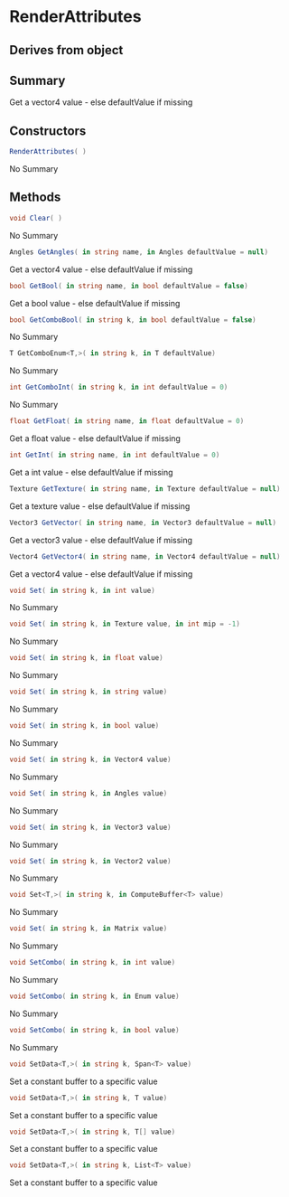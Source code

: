 # RenderAttributes

## Derives from object

## Summary

Get a vector4 value - else defaultValue if missing
## Constructors

```c#
RenderAttributes( ) 
```
No Summary
## Methods

```c#
void Clear( ) 
```
No Summary
```c#
Angles GetAngles( in string name, in Angles defaultValue = null) 
```
Get a vector4 value - else defaultValue if missing
```c#
bool GetBool( in string name, in bool defaultValue = false) 
```
Get a bool value - else defaultValue if missing
```c#
bool GetComboBool( in string k, in bool defaultValue = false) 
```
No Summary
```c#
T GetComboEnum<T,>( in string k, in T defaultValue) 
```
No Summary
```c#
int GetComboInt( in string k, in int defaultValue = 0) 
```
No Summary
```c#
float GetFloat( in string name, in float defaultValue = 0) 
```
Get a float value - else defaultValue if missing
```c#
int GetInt( in string name, in int defaultValue = 0) 
```
Get a int value - else defaultValue if missing
```c#
Texture GetTexture( in string name, in Texture defaultValue = null) 
```
Get a texture value - else defaultValue if missing
```c#
Vector3 GetVector( in string name, in Vector3 defaultValue = null) 
```
Get a vector3 value - else defaultValue if missing
```c#
Vector4 GetVector4( in string name, in Vector4 defaultValue = null) 
```
Get a vector4 value - else defaultValue if missing
```c#
void Set( in string k, in int value) 
```
No Summary
```c#
void Set( in string k, in Texture value, in int mip = -1) 
```
No Summary
```c#
void Set( in string k, in float value) 
```
No Summary
```c#
void Set( in string k, in string value) 
```
No Summary
```c#
void Set( in string k, in bool value) 
```
No Summary
```c#
void Set( in string k, in Vector4 value) 
```
No Summary
```c#
void Set( in string k, in Angles value) 
```
No Summary
```c#
void Set( in string k, in Vector3 value) 
```
No Summary
```c#
void Set( in string k, in Vector2 value) 
```
No Summary
```c#
void Set<T,>( in string k, in ComputeBuffer<T> value) 
```
No Summary
```c#
void Set( in string k, in Matrix value) 
```
No Summary
```c#
void SetCombo( in string k, in int value) 
```
No Summary
```c#
void SetCombo( in string k, in Enum value) 
```
No Summary
```c#
void SetCombo( in string k, in bool value) 
```
No Summary
```c#
void SetData<T,>( in string k, Span<T> value) 
```
Set a constant buffer to a specific value
```c#
void SetData<T,>( in string k, T value) 
```
Set a constant buffer to a specific value
```c#
void SetData<T,>( in string k, T[] value) 
```
Set a constant buffer to a specific value
```c#
void SetData<T,>( in string k, List<T> value) 
```
Set a constant buffer to a specific value
